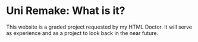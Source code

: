 # Uni Remake: What is it?
This website is a graded project requested by my HTML Doctor. It will serve as experience and as a project to look back in the near future.